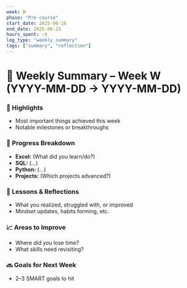 ```yaml
---
week: W
phase: "Pre-course"
start_date: 2025-06-16
end_date: 2025-06-23
hours_spent: ~X
log_type: "weekly_summary"
tags: ["summary", "reflection"]
---
```


# 🧾 Weekly Summary – Week W (YYYY-MM-DD → YYYY-MM-DD)

### 📌 Highlights
- Most important things achieved this week
- Notable milestones or breakthroughs

### 💪 Progress Breakdown
- **Excel:** (What did you learn/do?)
- **SQL:** (...)
- **Python:** (...)
- **Projects:** (Which projects advanced?)

### 🧠 Lessons & Reflections
- What you realized, struggled with, or improved
- Mindset updates, habits forming, etc.

### 📈 Areas to Improve
- Where did you lose time?
- What skills need revisiting?

### 🔜 Goals for Next Week
- 2–3 SMART goals to hit
